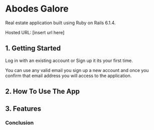 # Abodes Galore

Real estate application built using Ruby on Rails 6.1.4.

Hosted URL: [insert url here]

## 1. Getting Started

Log in with an existing account or Sign up it its your first time.

You can use any valid email you sign up a new account and once you confirm that email address you will access to the application.

## 2. How To Use The App

## 3. Features

### Conclusion
